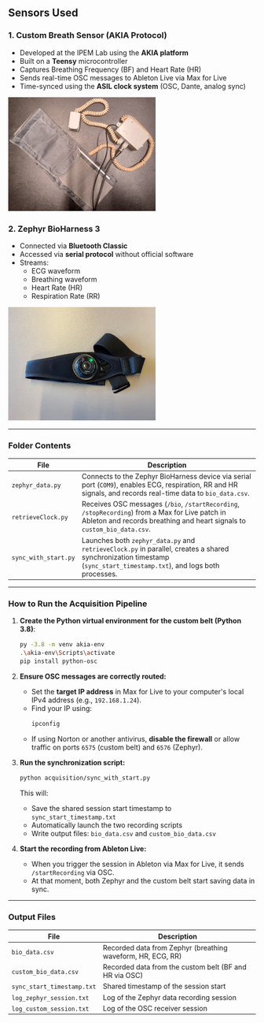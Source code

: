 ## Sensors Used
### 1. Custom Breath Sensor (AKIA Protocol)
- Developed at the IPEM Lab using the **AKIA platform**
- Built on a **Teensy** microcontroller
- Captures Breathing Frequency (BF) and Heart Rate (HR)
- Sends real-time OSC messages to Ableton Live via Max for Live
- Time-synced using the **ASIL clock system** (OSC, Dante, analog sync)

<img src="img/custom.png" alt="Custom Breath Sensor" width="300"/>

### 2. Zephyr BioHarness 3
- Connected via **Bluetooth Classic**
- Accessed via **serial protocol** without official software
- Streams:
  - ECG waveform
  - Breathing waveform
  - Heart Rate (HR)
  - Respiration Rate (RR)

<img src="img/zephyr.jpg" alt="Zephyr BioHarness" width="300"/>

---

### Folder Contents

| File                   | Description |
|------------------------|-------------|
| `zephyr_data.py`       | Connects to the Zephyr BioHarness device via serial port (`COM9`), enables ECG, respiration, RR and HR signals, and records real-time data to `bio_data.csv`. |
| `retrieveClock.py`     | Receives OSC messages (`/bio`, `/startRecording`, `/stopRecording`) from a Max for Live patch in Ableton and records breathing and heart signals to `custom_bio_data.csv`. |
| `sync_with_start.py`   | Launches both `zephyr_data.py` and `retrieveClock.py` in parallel, creates a shared synchronization timestamp (`sync_start_timestamp.txt`), and logs both processes. |

---

### How to Run the Acquisition Pipeline

1. **Create the Python virtual environment for the custom belt (Python 3.8)**:
   ```bash
   py -3.8 -m venv akia-env
   .\akia-env\Scripts\activate
   pip install python-osc
   ```

2. **Ensure OSC messages are correctly routed:**
   - Set the **target IP address** in Max for Live to your computer's local IPv4 address (e.g., `192.168.1.24`).
   - Find your IP using:
     ```bash
     ipconfig
     ```
   - If using Norton or another antivirus, **disable the firewall** or allow traffic on ports `6575` (custom belt) and `6576` (Zephyr).

3. **Run the synchronization script:**
   ```bash
   python acquisition/sync_with_start.py
   ```

   This will:
   - Save the shared session start timestamp to `sync_start_timestamp.txt`
   - Automatically launch the two recording scripts
   - Write output files: `bio_data.csv` and `custom_bio_data.csv`

4. **Start the recording from Ableton Live:**
   - When you trigger the session in Ableton via Max for Live, it sends `/startRecording` via OSC.
   - At that moment, both Zephyr and the custom belt start saving data in sync.

---

### Output Files

| File                     | Description |
|--------------------------|-------------|
| `bio_data.csv`           | Recorded data from Zephyr (breathing waveform, HR, ECG, RR) |
| `custom_bio_data.csv`    | Recorded data from the custom belt (BF and HR via OSC) |
| `sync_start_timestamp.txt` | Shared timestamp of the session start |
| `log_zephyr_session.txt` | Log of the Zephyr data recording session |
| `log_custom_session.txt` | Log of the OSC receiver session |

